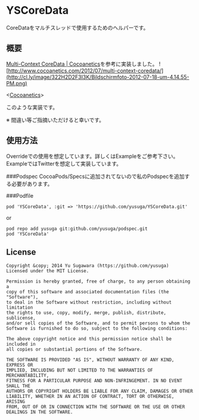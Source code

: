 YSCoreData
======================
CoreDataをマルチスレッドで使用するためのヘルパーです。

概要
----------

[Multi-Context CoreData | Cocoanetics](http://www.cocoanetics.com/2012/07/multi-context-coredata/)を参考に実装しました。
![http://www.cocoanetics.com/2012/07/multi-context-coredata/](http://cl.ly/image/322H2D2F3I3K/Bildschirmfoto-2012-07-18-um-4.14.55-PM.png)

<[Cocoanetics](http://www.cocoanetics.com/2012/07/multi-context-coredata/)>

このような実装です。

※ 間違い等ご指摘いただけると幸いです。

使用方法
----------
Overrideでの使用を想定しています。詳しくはExampleをご参考下さい。ExampleではTwitterを想定して実装しています。

###Podspec
CocoaPods/Specsに追加されてないので私のPodspecを追加する必要があります。


    
###Podfile

    pod 'YSCoreData', :git => 'https://github.com/yusuga/YSCoreData.git'

or  

    pod repo add yusuga git:github.com/yusuga/podspec.git
    pod 'YSCoreData'

License
----------
    Copyright &copy; 2014 Yu Sugawara (https://github.com/yusuga)
    Licensed under the MIT License.

    Permission is hereby granted, free of charge, to any person obtaining a 
    copy of this software and associated documentation files (the "Software"),
    to deal in the Software without restriction, including without limitation
    the rights to use, copy, modify, merge, publish, distribute, sublicense,
    and/or sell copies of the Software, and to permit persons to whom the
    Software is furnished to do so, subject to the following conditions:
    
    The above copyright notice and this permission notice shall be included in
    all copies or substantial portions of the Software.

    THE SOFTWARE IS PROVIDED "AS IS", WITHOUT WARRANTY OF ANY KIND, EXPRESS OR 
    IMPLIED, INCLUDING BUT NOT LIMITED TO THE WARRANTIES OF MERCHANTABILITY,
    FITNESS FOR A PARTICULAR PURPOSE AND NON-INFRINGEMENT. IN NO EVENT SHALL THE
    AUTHORS OR COPYRIGHT HOLDERS BE LIABLE FOR ANY CLAIM, DAMAGES OR OTHER
    LIABILITY, WHETHER IN AN ACTION OF CONTRACT, TORT OR OTHERWISE, ARISING
    FROM, OUT OF OR IN CONNECTION WITH THE SOFTWARE OR THE USE OR OTHER
    DEALINGS IN THE SOFTWARE.